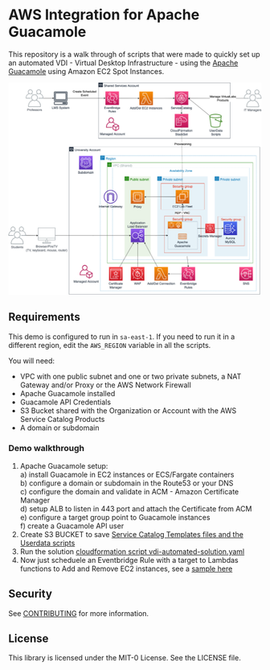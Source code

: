 # AWS Integration for Apache Guacamole

This repository is a walk through of scripts that were made to quickly set up an automated VDI - Virtual Desktop Infrastructure - using the [Apache Guacamole](https://guacamole.apache.org/) using Amazon EC2 Spot Instances.

<p align="center">
<img src="/images/EAD-FireTV-blogpost.png" width="550">
</p>

## Requirements

This demo is configured to run in `sa-east-1`. If you need to run it in a different region, edit the `AWS_REGION` variable in all the scripts.

You will need:

- VPC with one public subnet and one or two private subnets, a NAT Gateway and/or Proxy or the AWS Network Firewall
- Apache Guacamole installed
- Guacamole API Credentials
- S3 Bucket shared with the Organization or Account with the AWS Service Catalog Products
- A domain or subdomain

### Demo walkthrough

1. Apache Guacamole setup:<br>
  a) install Guacamole in EC2 instances or ECS/Fargate containers<br>
  b) configure a domain or subdomain in the Route53 or your DNS <br>
  c) configure the domain and validate in ACM - Amazon Certificate Manager<br>
  d) setup ALB to listen in 443 port and attach the Certificate from ACM<br>
  e) configure a target group point to Guacamole instances<br>
  f) create a Guacamole API user <br>
2. Create S3 BUCKET to save [Service Catalog Templates files and the Userdata scripts](servicecatalog-templates)
3. Run the solution [cloudformation script vdi-automated-solution.yaml](scripts/vdi-automated-solution.yaml)
4. Now just scheduele an Eventbridge Rule with a target to Lambdas functions to Add and Remove EC2 instances, see a [sample here](eventbridge-integration) 


## Security

See [CONTRIBUTING](CONTRIBUTING.md#security-issue-notifications) for more information.

## License

This library is licensed under the MIT-0 License. See the LICENSE file.

